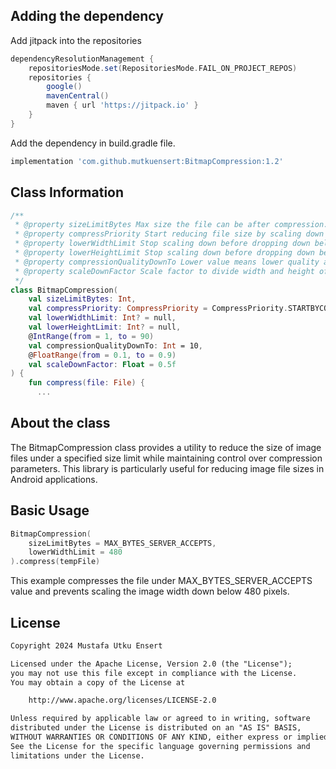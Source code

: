 ## Adding the dependency
Add jitpack into the repositories

```gradle
dependencyResolutionManagement {
    repositoriesMode.set(RepositoriesMode.FAIL_ON_PROJECT_REPOS)
    repositories {
        google()
        mavenCentral()
        maven { url 'https://jitpack.io' }
    }
}
```

Add the dependency in build.gradle file.
```gradle
implementation 'com.github.mutkuensert:BitmapCompression:1.2'
```

## Class Information
```kotlin
/**
 * @property sizeLimitBytes Max size the file can be after compression.
 * @property compressPriority Start reducing file size by scaling down or compressing.
 * @property lowerWidthLimit Stop scaling down before dropping down below this value.
 * @property lowerHeightLimit Stop scaling down before dropping down below this value.
 * @property compressionQualityDownTo Lower value means lower quality and smaller size.
 * @property scaleDownFactor Scale factor to divide width and height of image in every loop.
 */
class BitmapCompression(
    val sizeLimitBytes: Int,
    val compressPriority: CompressPriority = CompressPriority.STARTBYCOMPRESS,
    val lowerWidthLimit: Int? = null,
    val lowerHeightLimit: Int? = null,
    @IntRange(from = 1, to = 90)
    val compressionQualityDownTo: Int = 10,
    @FloatRange(from = 0.1, to = 0.9)
    val scaleDownFactor: Float = 0.5f
) {
    fun compress(file: File) {
      ...
```

## About the class
The BitmapCompression class provides a utility to reduce the size of image files under a specified size limit while maintaining control over compression parameters.
This library is particularly useful for reducing image file sizes in Android applications.

## Basic Usage
```kotlin
BitmapCompression(
    sizeLimitBytes = MAX_BYTES_SERVER_ACCEPTS,
    lowerWidthLimit = 480
).compress(tempFile)
```
This example compresses the file under MAX_BYTES_SERVER_ACCEPTS value and prevents scaling the image width down below 480 pixels.

 ## License
```xml
Copyright 2024 Mustafa Utku Ensert

Licensed under the Apache License, Version 2.0 (the "License");
you may not use this file except in compliance with the License.
You may obtain a copy of the License at

    http://www.apache.org/licenses/LICENSE-2.0

Unless required by applicable law or agreed to in writing, software
distributed under the License is distributed on an "AS IS" BASIS,
WITHOUT WARRANTIES OR CONDITIONS OF ANY KIND, either express or implied.
See the License for the specific language governing permissions and
limitations under the License.
```

